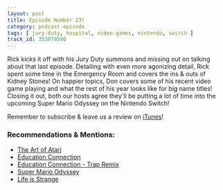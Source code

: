 ```yaml
---
layout: post
title: Episode Number 23!
category: podcast-episode
tags: [ jury-duty, hospital, video-games, nintendo, switch ]
track_id: 353079590
---
```


Rick kicks it off with his Jury Duty summons and missing out on talking about that last episode.  Detailing with even more agonizing detail, Rick spent some time in the Emergency Room and covers the ins & outs of Kidney Stones!  On happier topics, Don covers some of his recent video game playing and what the rest of his year looks like for big name titles!  Closing it out, both our hosts agree they'll be putting a lot of time into the upcoming Super Mario Odyssey on the Nintendo Switch!

Remember to subscribe & leave us a review on [iTunes](https://itunes.apple.com/us/podcast/the-rick-don-show/id1229942938)!

### Recommendations & Mentions:
- [The Art of Atari](http://artofatari.com/)
- [Education Connection](https://www.youtube.com/watch?v=WYS5NtRXlZQ)
- [Education Connection - Trap Remix](https://www.youtube.com/watch?v=r3mPFZ7jQfU)
- [Super Mario Odyssey](https://www.nintendo.com/games/detail/super-mario-odyssey-switch)
- [Life is Strange](https://www.gamespot.com/life-is-strange/)
